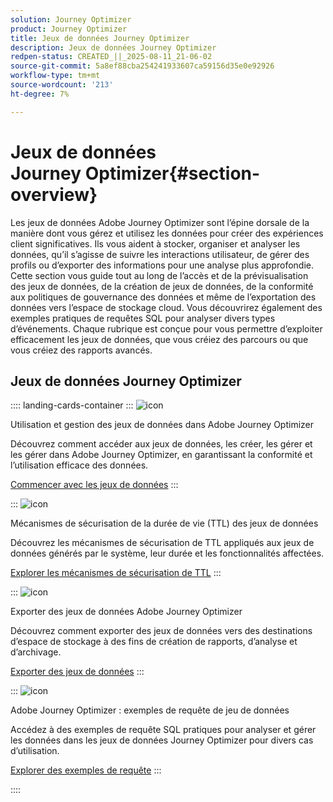```yaml
---
solution: Journey Optimizer
product: Journey Optimizer
title: Jeux de données Journey Optimizer
description: Jeux de données Journey Optimizer
redpen-status: CREATED_||_2025-08-11_21-06-02
source-git-commit: 5a8ef88cba254241933607ca59156d35e0e92926
workflow-type: tm+mt
source-wordcount: '213'
ht-degree: 7%

---
```



# Jeux de données Journey Optimizer{#section-overview}

Les jeux de données Adobe Journey Optimizer sont l’épine dorsale de la manière dont vous gérez et utilisez les données pour créer des expériences client significatives. Ils vous aident à stocker, organiser et analyser les données, qu’il s’agisse de suivre les interactions utilisateur, de gérer des profils ou d’exporter des informations pour une analyse plus approfondie. Cette section vous guide tout au long de l’accès et de la prévisualisation des jeux de données, de la création de jeux de données, de la conformité aux politiques de gouvernance des données et même de l’exportation des données vers l’espace de stockage cloud. Vous découvrirez également des exemples pratiques de requêtes SQL pour analyser divers types d’événements. Chaque rubrique est conçue pour vous permettre d’exploiter efficacement les jeux de données, que vous créiez des parcours ou que vous créiez des rapports avancés.

## Jeux de données Journey Optimizer

:::: landing-cards-container
:::
![icon](https://cdn.experienceleague.adobe.com/icons/circle-play.svg)

Utilisation et gestion des jeux de données dans Adobe Journey Optimizer

Découvrez comment accéder aux jeux de données, les créer, les gérer et les gérer dans Adobe Journey Optimizer, en garantissant la conformité et l’utilisation efficace des données.

[Commencer avec les jeux de données](../using/data/get-started-datasets.md)
:::

:::
![icon](https://cdn.experienceleague.adobe.com/icons/shield-halved.svg)

Mécanismes de sécurisation de la durée de vie (TTL) des jeux de données

Découvrez les mécanismes de sécurisation de TTL appliqués aux jeux de données générés par le système, leur durée et les fonctionnalités affectées.

[Explorer les mécanismes de sécurisation de TTL](../using/data/datasets-ttl.md)
:::

:::
![icon](https://cdn.experienceleague.adobe.com/icons/list-check.svg)

Exporter des jeux de données Adobe Journey Optimizer

Découvrez comment exporter des jeux de données vers des destinations d’espace de stockage à des fins de création de rapports, d’analyse et d’archivage.

[Exporter des jeux de données](../using/data/export-datasets.md)
:::

:::
![icon](https://cdn.experienceleague.adobe.com/icons/code-branch.svg)

Adobe Journey Optimizer : exemples de requête de jeu de données

Accédez à des exemples de requête SQL pratiques pour analyser et gérer les données dans les jeux de données Journey Optimizer pour divers cas d’utilisation.

[Explorer des exemples de requête](../using/data/datasets-query-examples.md)
:::

::::

